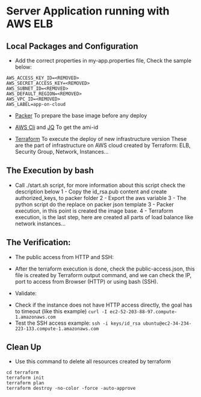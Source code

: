 # Server Application running with AWS ELB

## Local Packages and Configuration
* Add the correct properties in my-app.properties file, Check the sample below:
```
AWS_ACCESS_KEY_ID=<REMOVED>
AWS_SECRET_ACCESS_KEY=<REMOVED>
AWS_SUBNET_ID=<REMOVED>
AWS_DEFAULT_REGION=<REMOVED>
AWS_VPC_ID=<REMOVED>
AWS_LABEL=app-on-cloud
```
* [Packer](https://www.packer.io/docs/install/index.html)
    To prepare the base image before any deploy

* [AWS Cli](https://docs.aws.amazon.com/cli/latest/userguide/installing.html) and [JQ](https://stedolan.github.io/jq/download/)
    To get the ami-id

* [Terraform](https://www.terraform.io/downloads.html)
    To execute the deploy of new infrastructure version
    These are the part of infrastructure on AWS cloud created by Terraform:
    ELB, Security Group, Network, Instances...

## The Execution by bash
* Call ./start.sh script, for more information about this script check the description below
    1 - Copy the id_rsa.pub content and create authorized_keys, to packer folder
    2 - Export the aws variable
    3 - The python script do the replace on packer json template
    3 - Packer execution, in this point is created the image base.
    4 - Terraform execution, is the last step, here are created all parts of load balance like network instances...


## The Verification:
* The public access from HTTP and SSH:
- After the terraform execution is done, check the public-access.json,
this file is created by Terraform output command, and we can check the IP,
port to access from Browser (HTTP) or using bash (SSH).

* Validate:
- Check if the instance does not have HTTP access directly, the goal has to timeout (like this example)
```curl -I ec2-52-203-88-97.compute-1.amazonaws.com```
- Test the SSH access example:
```ssh -i keys/id_rsa ubuntu@ec2-34-234-223-133.compute-1.amazonaws.com```

## Clean Up
- Use this command to delete all resources created by terraform
```
cd terraform
terraform init
terraform plan
terraform destroy -no-color -force -auto-approve
```
